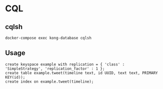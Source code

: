 # CQL

## cqlsh

`docker-compose exec kong-database cqlsh`


## Usage


```cql
create keyspace example with replication = { 'class' : 'SimpleStrategy', 'replication_factor' : 1 };
create table example.tweet(timeline text, id UUID, text text, PRIMARY KEY(id));
create index on example.tweet(timeline);
```

